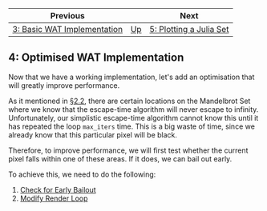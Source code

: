 | Previous | | Next
|---|---|---
| [3: Basic WAT Implementation](../03%20WAT%20Basic%20Implementation/) | [Up](../) | [5: Plotting a Julia Set](../05%20MB%20Julia%20Set/)

## 4: Optimised WAT Implementation

Now that we have a working implementation, let's add an optimisation that will greatly improve performance.

As it mentioned in [§2.2](../02%20Initial%20Implementation/02/), there are certain locations on the Mandelbrot Set where we know that the escape-time algorithm will never escape to infinity.  Unfortunately, our simplistic escape-time algorithm cannot know this until it has repeated the loop `max_iters` time.  This is a big waste of time, since we already know that this particular pixel will be black.

Therefore, to improve performance, we will first test whether the current pixel falls within one of these areas.  If it does, we can bail out early.

To achieve this, we need to do the following:

1. [Check for Early Bailout](./01/)
1. [Modify Render Loop](./02/)

